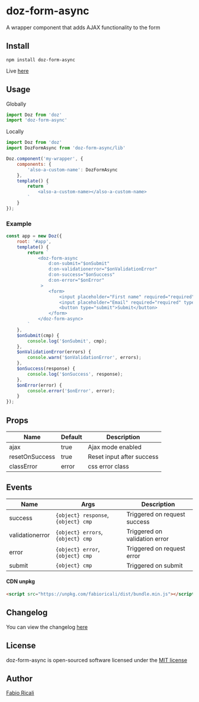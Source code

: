 # doz-form-async
A wrapper component that adds AJAX functionality to the form

## Install
```
npm install doz-form-async
```

Live <a href="https://dozjs-cmp.github.io/doz-form-async/example/index.html">here</a>

## Usage

Globally
```javascript
import Doz from 'doz'
import 'doz-form-async'
```

Locally
```javascript
import Doz from 'doz'
import DozFormAsync from 'doz-form-async/lib'

Doz.component('my-wrapper', {
    components: {
        'also-a-custom-name': DozFormAsync
    },
    template() {
        return `
            <also-a-custom-name></also-a-custom-name>
        `
    }
});
```

### Example
```javascript
const app = new Doz({
    root: '#app',
    template() {
        return `
            <doz-form-async
                d:on-submit="$onSubmit"
                d:on-validationerror="$onValidationError"
                d:on-success="$onSuccess"
                d:on-error="$onError"
             >
                <form>
                    <input placeholder="First name" required="required" name="firstName">
                    <input placeholder="Email" required="required" type="email" name="email">
                    <button type="submit">Submit</button>
                </form>
            </doz-form-async>
        `
    },
    $onSubmit(cmp) {
        console.log('$onSubmit', cmp);
    },
    $onValidationError(errors) {
        console.warn('$onValidationError', errors);
    },
    $onSuccess(response) {
        console.log('$onSuccess', response);
    },
    $onError(error) {
        console.error('$onError', error);
    }
});
```

## Props
| Name | Default | Description |
| ---- | ------- | ----------- |
| ajax | true | Ajax mode enabled |
| resetOnSuccess | true | Reset input after success |
| classError | error | css error class|

## Events

| Name | Args | Description |
| ---- | ------- | ----------- |
| success | `{object} response`, `{object} cmp` | Triggered on request success |
| validationerror | `{object} errors`, `{object} cmp` | Triggered on validation error |
| error | `{object} error`, `{object} cmp`| Triggered on request error |
| submit | `{object} cmp` | Triggered on submit |

#### CDN unpkg
```html
<script src="https://unpkg.com/fabioricali/dist/bundle.min.js"></script>
```

## Changelog
You can view the changelog <a target="_blank" href="https://github.com/dozjs-cmp/doz-form-async/blob/master/CHANGELOG.md">here</a>

## License
doz-form-async is open-sourced software licensed under the <a target="_blank" href="http://opensource.org/licenses/MIT">MIT license</a>

## Author
<a target="_blank" href="rica.li">Fabio Ricali</a>
